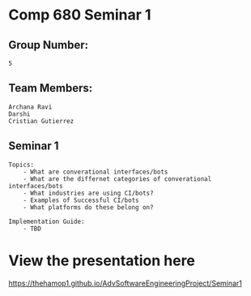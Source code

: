 # Comp 680 Seminar 1

## Group Number: 

    5

## Team Members: 

	Archana Ravi
	Darshi
	Cristian Gutierrez

## Seminar 1

    Topics:
		- What are converational interfaces/bots
		- What are the differnet categories of converational interfaces/bots
		- What industries are using CI/bots?
		- Examples of Successful CI/bots
		- What platforms do these belong on?

    Implementation Guide:
		- TBD 

# View the presentation here

https://thehamop1.github.io/AdvSoftwareEngineeringProject/Seminar1
